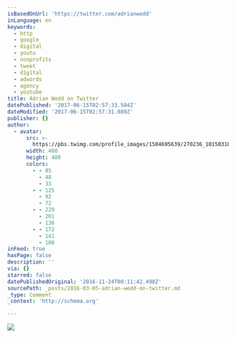 ```yaml
---
isBasedOnUrl: 'https://twitter.com/adrianwedd'
inLanguage: en
keywords:
  - http
  - google
  - digital
  - youtu
  - nonprofits
  - tweet
  - d1g1tal
  - adwords
  - agency
  - youtube
title: Adrian Wedd on Twitter
datePublished: '2017-06-15T02:57:33.584Z'
dateModified: '2017-06-15T02:57:31.089Z'
publisher: {}
author:
  - avatar:
      src: >-
        https://pbs.twimg.com/profile_images/1504695639/270236_10150318873374458_595289457_9552541_146201_n_400x400.jpg
      width: 400
      height: 400
      colors:
        - - 85
          - 48
          - 33
        - - 125
          - 92
          - 72
        - - 229
          - 201
          - 136
        - - 172
          - 141
          - 108
inFeed: true
hasPage: false
description: ''
via: {}
starred: false
datePublishedOriginal: '2016-11-24T00:11:42.498Z'
sourcePath: _posts/2016-03-05-adrian-wedd-on-twitter.md
_type: Comment
_context: 'http://schema.org'

---
```

![](https://s3-us-west-2.amazonaws.com/the-grid-img/p/a78bed88e6dc69dd6542da6bf34ea31ac772c722.png)